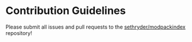 # Contribution Guidelines

Please submit all issues and pull requests to the [sethryder/modpackindex](https://github.com/sethryder/modpackindex) repository!
